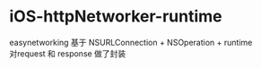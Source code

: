 # iOS-httpNetworker-runtime
easynetworking 基于 NSURLConnection + NSOperation + runtime </br>
对request 和 response 做了封装
